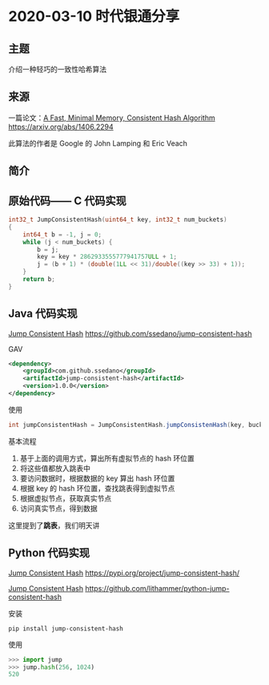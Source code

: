 # 2020-03-10 时代银通分享

## 主题

介绍一种轻巧的一致性哈希算法

## 来源

一篇论文：[A Fast, Minimal Memory, Consistent Hash Algorithm](https://arxiv.org/abs/1406.2294) https://arxiv.org/abs/1406.2294

此算法的作者是 Google 的 John Lamping 和 Eric Veach

## 简介



## 原始代码—— C 代码实现

```c
int32_t JumpConsistentHash(uint64_t key, int32_t num_buckets)
{
    int64_t b = -1, j = 0;
    while (j < num_buckets) {
        b = j;
        key = key * 2862933555777941757ULL + 1;
        j = (b + 1) * (double(1LL << 31)/double((key >> 33) + 1));
    }
    return b;
}
```

## Java 代码实现

[Jump Consistent Hash](https://github.com/ssedano/jump-consistent-hash) https://github.com/ssedano/jump-consistent-hash

GAV

```xml
<dependency>
    <groupId>com.github.ssedano</groupId>
    <artifactId>jump-consistent-hash</artifactId>
    <version>1.0.0</version>
</dependency>
```

使用

```java
int jumpConsistentHash = JumpConsistentHash.jumpConsistenHash(key, buckets);
```

基本流程

1. 基于上面的调用方式，算出所有虚拟节点的 hash 环位置
2. 将这些值都放入跳表中
3. 要访问数据时，根据数据的 key 算出 hash 环位置
4. 根据 key 的 hash 环位置，查找跳表得到虚拟节点
5. 根据虚拟节点，获取真实节点
6. 访问真实节点，得到数据

这里提到了**跳表**，我们明天讲

## Python 代码实现

[Jump Consistent Hash](https://pypi.org/project/jump-consistent-hash/) https://pypi.org/project/jump-consistent-hash/

[Jump Consistent Hash](https://github.com/lithammer/python-jump-consistent-hash) https://github.com/lithammer/python-jump-consistent-hash

安装

```shell
pip install jump-consistent-hash
```

使用

```python
>>> import jump
>>> jump.hash(256, 1024)
520
```

